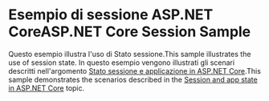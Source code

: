 # <a name="aspnet-core-session-sample"></a><span data-ttu-id="8989b-101">Esempio di sessione ASP.NET Core</span><span class="sxs-lookup"><span data-stu-id="8989b-101">ASP.NET Core Session Sample</span></span>

<span data-ttu-id="8989b-102">Questo esempio illustra l'uso di Stato sessione.</span><span class="sxs-lookup"><span data-stu-id="8989b-102">This sample illustrates the use of session state.</span></span> <span data-ttu-id="8989b-103">In questo esempio vengono illustrati gli scenari descritti nell'argomento [Stato sessione e applicazione in ASP.NET Core](https://docs.microsoft.com/aspnet/core/fundamentals/app-state).</span><span class="sxs-lookup"><span data-stu-id="8989b-103">This sample demonstrates the scenarios described in the [Session and app state in ASP.NET Core](https://docs.microsoft.com/aspnet/core/fundamentals/app-state) topic.</span></span>
